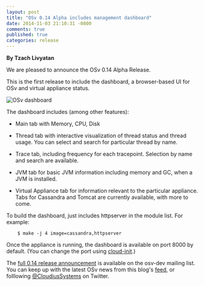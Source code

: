 ```yaml
---
layout: post
title: "OSv 0.14 Alpha includes management dashboard"
date: 2014-11-03 21:10:31 -0800
comments: true
published: true
categories: release
---
```


**By Tzach Livyatan**

We are pleased to announce the OSv 0.14 Alpha Release.

This is the first release to include the dashboard, a  browser-based UI for OSv and virtual appliance status.

![OSv dashboard](http://osv.io/images/dashboard.png)

The dashboard includes (among other features):

 * Main tab with Memory, CPU, Disk

 * Thread tab with interactive visualization of thread status and thread usage.
  You can select and search for particular thread by name.

 * Trace tab, including frequency for each tracepoint. Selection by name and search are available.

 * JVM tab for basic JVM information including memory and GC, when a JVM is installed.

  * Virtual Appliance tab for information relevant to the particular appliance.
    Tabs for Cassandra and Tomcat are currently  available, with more to come.

To build the dashboard, just includes httpserver in
the module list.  For example:

```
    $ make -j 4 image=cassandra,httpserver
```

Once the appliance is running, the dashboard is available on port 8000 by default.  (You can change the port using [cloud-init](https://github.com/cloudius-systems/osv/wiki/cloud-init).) 

The [full 0.14 release announcement](https://groups.google.com/forum/#!topic/osv-dev/tyFGw7NRudA) is available on the osv-dev mailing list.
You can keep up with the latest OSv news from this blog's [feed](http://osv.io/blog/atom.xml), or folllowing [@CloudiusSystems](https://twitter.com/CloudiusSystems) on Twitter.

